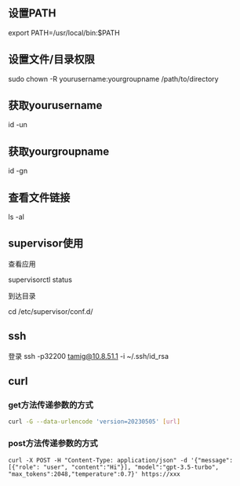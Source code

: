 ## 设置PATH
export PATH=/usr/local/bin:$PATH

## 设置文件/目录权限
sudo chown -R yourusername:yourgroupname /path/to/directory

## 获取yourusername
id -un

## 获取yourgroupname
id -gn

## 查看文件链接
ls -al

## supervisor使用
查看应用

supervisorctl status

到达目录

cd /etc/supervisor/conf.d/

## ssh
登录
ssh -p32200  tamig@10.8.51.1  -i  ~/.ssh/id_rsa

## curl

### get方法传递参数的方式
```bash
curl -G --data-urlencode 'version=20230505' [url]
```

### post方法传递参数的方式
```
curl -X POST -H "Content-Type: application/json" -d '{"message": [{"role": "user", "content":"Hi"}], "model":"gpt-3.5-turbo", "max_tokens":2048,"temperature":0.7}' https://xxx
```
